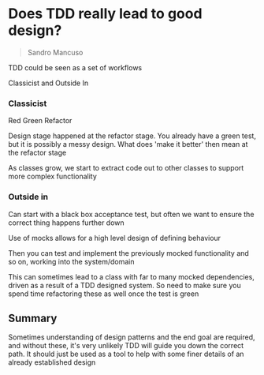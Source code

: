 # Does TDD really lead to good design?
>Sandro Mancuso

TDD could be seen as a set of workflows

Classicist and Outside In

### Classicist
Red Green Refactor

Design stage happened at the refactor stage. You already have a green test, but it is possibly a messy design. What does 'make it better' then mean at the refactor stage

As classes grow, we start to extract code out to other classes to support more complex functionality

### Outside in
Can start with a black box acceptance test, but often we want to ensure the correct thing happens further down

Use of mocks allows for a high level design of defining behaviour

Then you can test and implement the previously mocked functionality and so on, working into the system/domain

This can sometimes lead to a class with far to many mocked dependencies, driven as a result of a TDD designed system. So need to make sure you spend time refactoring these as well once the test is green

## Summary
Sometimes understanding of design patterns and the end goal are required, and without these, it's very unlikely TDD will guide you down the correct path. It should just be used as a tool to help with some finer details of an already established design